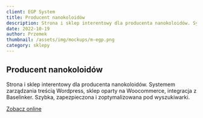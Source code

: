 ```yaml
---
client: EGP System
title: Producent nanokoloidów
description: Strona i sklep interentowy dla producenta nanokoloidów. Systemem zarządzania treścią Wordpress, sklep oparty na Woocommerce, integracja z Baselinker.
date: 2022-10-19
author: Przemek
thumbnail: /assets/img/mockups/m-egp.png
category: sklepy
---
```


## Producent nanokoloidów

Strona i sklep interentowy dla producenta nanokoloidów. Systemem zarządzania treścią Wordpress, sklep oparty na Woocommerce, integracja z Baselinker. Szybka, zapezpieczona i zoptymalizowana pod wyszukiwarki.

<a href="https://egp-system.com/" title="Zobacz online" target="_blank" class="button" rel="nofollow">Zobacz online</a>